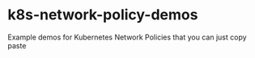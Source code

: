 # k8s-network-policy-demos
Example demos for Kubernetes Network Policies that you can just copy paste
